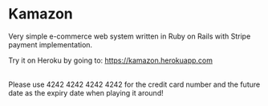 # Kamazon

Very simple e-commerce web system written in Ruby on Rails with Stripe payment implementation.

Try it on Heroku by going to:
https://kamazon.herokuapp.com

<br>
Please use 4242 4242 4242 4242 for the credit card number and the future date as the expiry date when playing it around!
